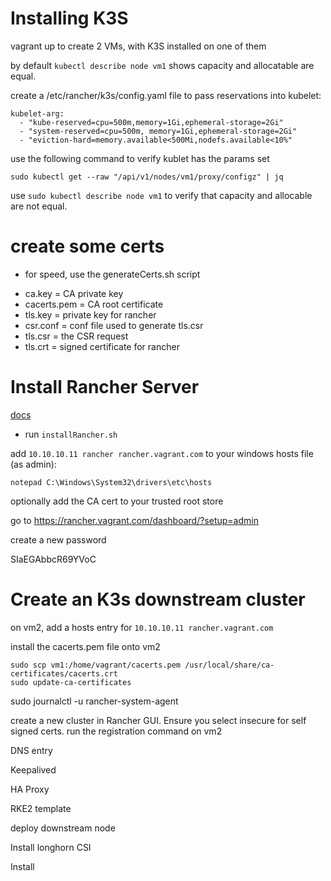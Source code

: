 # Installing K3S
vagrant up to create 2 VMs, with K3S installed on one of them

by default `kubectl describe node vm1` shows capacity and allocatable are equal. 

create a /etc/rancher/k3s/config.yaml file to pass reservations into kubelet:

```
kubelet-arg:
  - "kube-reserved=cpu=500m,memory=1Gi,ephemeral-storage=2Gi"
  - "system-reserved=cpu=500m, memory=1Gi,ephemeral-storage=2Gi"
  - "eviction-hard=memory.available<500Mi,nodefs.available<10%"
```

use the following command to verify kublet has the params set

`sudo kubectl get --raw "/api/v1/nodes/vm1/proxy/configz" | jq`

use `sudo kubectl describe node vm1` to verify that capacity and allocable are not equal.

# create some certs 

* for speed, use the generateCerts.sh script

- ca.key = CA private key
- cacerts.pem = CA root certificate
- tls.key = private key for rancher
- csr.conf = conf file used to generate tls.csr
- tls.csr = the CSR request
- tls.crt = signed certificate for rancher



# Install Rancher Server
[docs](https://ranchermanager.docs.rancher.com/getting-started/installation-and-upgrade/install-upgrade-on-a-kubernetes-cluster#install-the-rancher-helm-chart)

* run `installRancher.sh`

add `10.10.10.11 rancher rancher.vagrant.com` to your windows hosts file (as admin):
```
notepad C:\Windows\System32\drivers\etc\hosts
```

optionally add the CA cert to your trusted root store

go to https://rancher.vagrant.com/dashboard/?setup=admin

create a new password

SIaEGAbbcR69YVoC


# Create an K3s downstream cluster

on vm2, add a hosts entry for `10.10.10.11 rancher.vagrant.com`

install the cacerts.pem file onto vm2

```
sudo scp vm1:/home/vagrant/cacerts.pem /usr/local/share/ca-certificates/cacerts.crt
sudo update-ca-certificates
```

sudo journalctl -u rancher-system-agent

create a new cluster in Rancher GUI. Ensure you select insecure for self signed certs. run the registration command on vm2



DNS entry

Keepalived

HA Proxy

RKE2 template

deploy downstream node

Install longhorn CSI

Install 